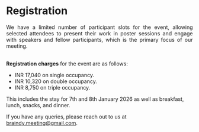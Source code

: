 # Registration

<p align="justify">
We have a limited number of participant slots for the event, allowing selected attendees to present their work in poster sessions and engage with speakers and fellow participants, which is the primary focus of our meeting.<br><br>


<b>Registration charges</b> for the event are as follows: 

<ul>
<li>  INR 17,040 on single occupancy.</li>

<li> INR 10,320 on double occupancy.</li>

<li> INR 8,750 on triple occupancy.</li>
</ul>

This includes the stay for 7th and 8th January 2026 as well as breakfast, lunch, snacks, and dinner.
</p>

If you have any queries, please reach out to us at <a href="mailto:braindy.meeting@gmail.com">braindy.meeting@gmail.com</a>.